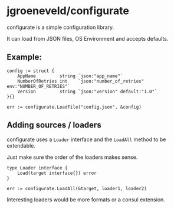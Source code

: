 # jgroeneveld/configurate


configurate is a simple configuration library.

It can load from JSON files, OS Environment and accepts defaults.

## Example:

```
config := struct {
    AppName         string `json:"app_name"`
    NumberOfRetries int    `json:"number_of_retries" env:"NUMBER_OF_RETRIES"`
    Version         string `json:"version" default:"1.0"`
}{}

err := configurate.LoadFile("config.json", &config)
```

## Adding sources / loaders

configurate uses a `Loader` interface and the `LoadAll` method to be extendable.

Just make sure the order of the loaders makes sense.

```
type Loader interface {
    Load(target interface{}) error
}

err := configurate.LoadAll(&target, loader1, loader2)
```

Interesting loaders would be more formats or a consul extension.